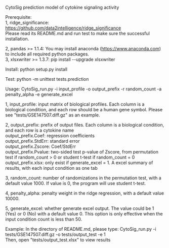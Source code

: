 CytoSig prediction model of cytokine signaling activity

Prerequisite:  
1, ridge_significance: https://github.com/data2intelligence/ridge_significance  
Please read its README.md and run test to make sure the successful installation.  

2, pandas >= 1.1.4: You may install anaconda (https://www.anaconda.com) to include all required python packages.  
3, xlsxwriter >= 1.3.7: pip install --upgrade xlsxwriter  


Install:
python setup.py install

Test:
python -m unittest tests.prediction

Usage:
CytoSig_run.py -i input_profile -o output_prefix -r random_count -a penalty_alpha -e generate_excel

1, input_profile: input matrix of biological profiles. Each column is a biological condition, and each row should be a human gene symbol. Please see "tests/GSE147507.diff.gz" as an example.  

2, output_prefix: prefix of output files. Each column is a biological condition, and each row is a cytokine name  
    output_prefix.Coef: regression coefficients  
    output_prefix.StdErr: standard error  
    output_prefix.Zscore: Coef/StdErr  
    output_prefix.Pvalue: two-sided test p-value of Zscore, from permutation test if random_count > 0 or student t-test if random_count = 0  
    output_prefix.xlsx: only exist if generate_excel = 1. A excel summary of results, with each input condition as one tab  

3, random_count: number of randomizations in the permutation test, with a default value 1000. If value is 0, the program will use student t-test.    

4, penalty_alpha: penalty weight in the ridge regression, with a default value 10000.  

5, generate_excel: whether generate excel output. The value could be 1 (Yes) or 0 (No) with a default value 0. This option is only effective when the input condition count is less than 50.

Example:
In the directory of README.md, please type: CytoSig_run.py -i tests/GSE147507.diff.gz -o tests/output_test -e 1  
Then, open "tests/output_test.xlsx" to view results  
